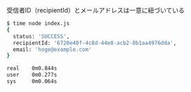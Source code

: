 受信者ID（recipientId）とメールアドレスは一意に紐づいている

```bash
$ time node index.js
{
  status: 'SUCCESS',
  recipientId: '6720e40f-4c8d-44e8-acb2-8b1aa4976dda',
  email: 'hoge@example.com'
}

real    0m0.844s
user    0m0.277s
sys     0m0.064s
```